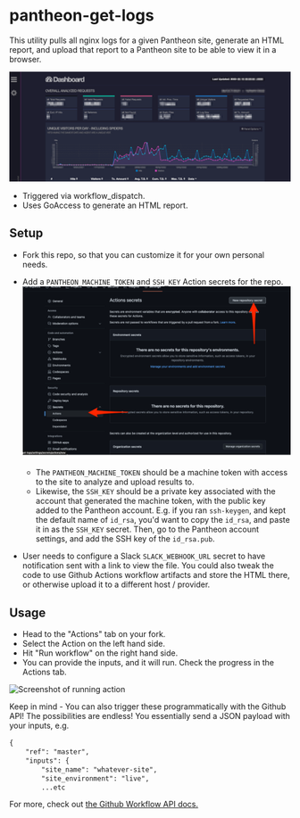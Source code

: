 # pantheon-get-logs
This utility pulls all nginx logs for a given Pantheon site, generate an HTML report, and upload that report to a Pantheon site to be able to view it in a browser.

![Screenshot of html report](static/Server-Statistics.png)

- Triggered via workflow_dispatch.
- Uses GoAccess to generate an HTML report.

## Setup
- Fork this repo, so that you can customize it for your own personal needs.
- Add a `PANTHEON_MACHINE_TOKEN` and `SSH_KEY` Action secrets for the repo. 
  ![Screenshot of repo secret settings action](static/repo-secret-settings.png)
  - The `PANTHEON_MACHINE_TOKEN` should be a machine token with access to the site to analyze and upload results to. 
  - Likewise, the `SSH_KEY` should be a private key associated with the account that generated the machine token, with the public key added to the Pantheon account. E.g. if you ran `ssh-keygen`, and kept the default name of `id_rsa`, you'd want to copy the `id_rsa`, and paste it in as the `SSH_KEY` secret. Then, go to the Pantheon account settings, and add the SSH key of the `id_rsa.pub`.

- User needs to configure a Slack `SLACK_WEBHOOK_URL` secret to have notification sent with a link to view the file. You could also tweak the code to use Github Actions workflow artifacts and store the HTML there, or otherwise upload it to a different host / provider.

## Usage
- Head to the "Actions" tab on your fork.
- Select the Action on the left hand side.
- Hit "Run workflow" on the right hand side.
- You can provide the inputs, and it will run. Check the progress in the Actions tab.

![Screenshot of running action](static/Actions_%C2%B7_FaheyTech_pantheon-get-logs.png)

Keep in mind - You can also trigger these programmatically with the Github API! The possibilities are endless! You essentially send a JSON payload with your inputs, e.g.
```
{
    "ref": "master",
    "inputs": {
        "site_name": "whatever-site",
        "site_environment": "live",
        ...etc
```

For more, check out [the Github Workflow API docs.](https://docs.github.com/en/rest/actions/workflows#create-a-workflow-dispatch-event)


